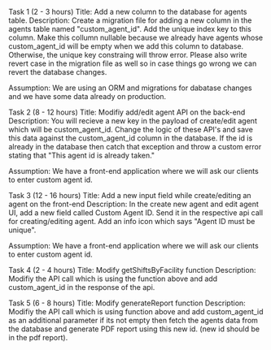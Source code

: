 Task 1 (2 - 3 hours)
Title: Add a new column to the database for agents table.
Description: Create a migration file for adding a new column in the agents table named "custom_agent_id". Add the unique index key to this column.
Make this collumn nullable because we already have agents whose custom_agent_id will
be empty when we add this column to database. Otherwise, the unique key constraing will throw error.
Please also write revert case in the migration file as well so in case things go wrong we can revert the database changes.

Assumption: We are using an ORM and migrations for dabatase changes and we have some data already on production.

Task 2 (8 - 12 hours)
Title: Modifiy add/edit agent API on the back-end
Description: You will recieve a new key in the payload of create/edit agent which will be custom_agent_id.
Change the logic of these API's and save this data against the custom_agent_id column in the database. If the id
is already in the database then catch that exception and throw a custom error stating
that "This agent id is already taken."

Assumption: We have a front-end application where we will ask our clients to enter custom agent id.

Task 3 (12 - 16 hours)
Title: Add a new input field while create/editing an agent on the front-end
Description: In the create new agent and edit agent UI, add a new field called Custom Agent ID.
Send it in the respective api call for creating/editing agent. Add an info icon which says "Agent ID must be unique".

Assumption: We have a front-end application where we will ask our clients to enter custom agent id.

Task 4 (2 - 4 hours)
Title: Modify getShiftsByFacility function
Description: Modifiy the API call which is using the function above and add custom_agent_id in the response of the api.

Task 5 (6 - 8 hours)
Title: Modify generateReport function
Description: Modifiy the API call which is using function above and add custom_agent_id as an additional parameter if its not empty then fetch the agents data from the database and generate PDF report using this new id. (new id should be in the pdf report).
